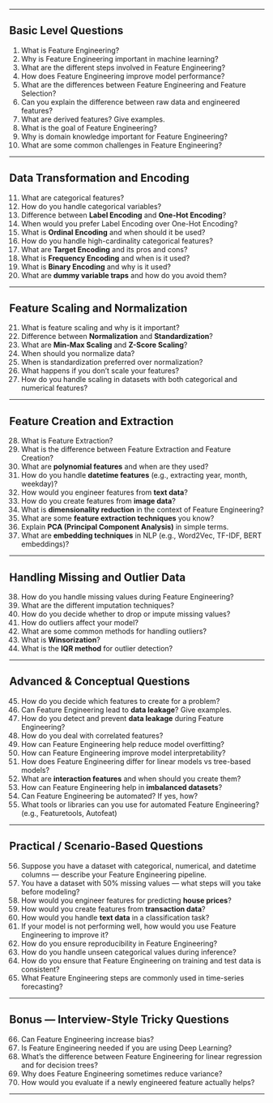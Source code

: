 
---

##  **Basic Level Questions**

1. What is Feature Engineering?
2. Why is Feature Engineering important in machine learning?
3. What are the different steps involved in Feature Engineering?
4. How does Feature Engineering improve model performance?
5. What are the differences between Feature Engineering and Feature Selection?
6. Can you explain the difference between raw data and engineered features?
7. What are derived features? Give examples.
8. What is the goal of Feature Engineering?
9. Why is domain knowledge important for Feature Engineering?
10. What are some common challenges in Feature Engineering?

---

##  **Data Transformation and Encoding**

11. What are categorical features?
12. How do you handle categorical variables?
13. Difference between **Label Encoding** and **One-Hot Encoding**?
14. When would you prefer Label Encoding over One-Hot Encoding?
15. What is **Ordinal Encoding** and when should it be used?
16. How do you handle high-cardinality categorical features?
17. What are **Target Encoding** and its pros and cons?
18. What is **Frequency Encoding** and when is it used?
19. What is **Binary Encoding** and why is it used?
20. What are **dummy variable traps** and how do you avoid them?

---

##  **Feature Scaling and Normalization**

21. What is feature scaling and why is it important?
22. Difference between **Normalization** and **Standardization**?
23. What are **Min-Max Scaling** and **Z-Score Scaling**?
24. When should you normalize data?
25. When is standardization preferred over normalization?
26. What happens if you don’t scale your features?
27. How do you handle scaling in datasets with both categorical and numerical features?

---

##  **Feature Creation and Extraction**

28. What is Feature Extraction?
29. What is the difference between Feature Extraction and Feature Creation?
30. What are **polynomial features** and when are they used?
31. How do you handle **datetime features** (e.g., extracting year, month, weekday)?
32. How would you engineer features from **text data**?
33. How do you create features from **image data**?
34. What is **dimensionality reduction** in the context of Feature Engineering?
35. What are some **feature extraction techniques** you know?
36. Explain **PCA (Principal Component Analysis)** in simple terms.
37. What are **embedding techniques** in NLP (e.g., Word2Vec, TF-IDF, BERT embeddings)?

---

##  **Handling Missing and Outlier Data**

38. How do you handle missing values during Feature Engineering?
39. What are the different imputation techniques?
40. How do you decide whether to drop or impute missing values?
41. How do outliers affect your model?
42. What are some common methods for handling outliers?
43. What is **Winsorization**?
44. What is the **IQR method** for outlier detection?

---

##  **Advanced & Conceptual Questions**

45. How do you decide which features to create for a problem?
46. Can Feature Engineering lead to **data leakage**? Give examples.
47. How do you detect and prevent **data leakage** during Feature Engineering?
48. How do you deal with correlated features?
49. How can Feature Engineering help reduce model overfitting?
50. How can Feature Engineering improve model interpretability?
51. How does Feature Engineering differ for linear models vs tree-based models?
52. What are **interaction features** and when should you create them?
53. How can Feature Engineering help in **imbalanced datasets**?
54. Can Feature Engineering be automated? If yes, how?
55. What tools or libraries can you use for automated Feature Engineering? (e.g., Featuretools, Autofeat)

---

##  **Practical / Scenario-Based Questions**

56. Suppose you have a dataset with categorical, numerical, and datetime columns — describe your Feature Engineering pipeline.
57. You have a dataset with 50% missing values — what steps will you take before modeling?
58. How would you engineer features for predicting **house prices**?
59. How would you create features from **transaction data**?
60. How would you handle **text data** in a classification task?
61. If your model is not performing well, how would you use Feature Engineering to improve it?
62. How do you ensure reproducibility in Feature Engineering?
63. How do you handle unseen categorical values during inference?
64. How do you ensure that Feature Engineering on training and test data is consistent?
65. What Feature Engineering steps are commonly used in time-series forecasting?

---

##  **Bonus — Interview-Style Tricky Questions**

66. Can Feature Engineering increase bias?
67. Is Feature Engineering needed if you are using Deep Learning?
68. What’s the difference between Feature Engineering for linear regression and for decision trees?
69. Why does Feature Engineering sometimes reduce variance?
70. How would you evaluate if a newly engineered feature actually helps?

---

